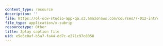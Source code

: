 ```yaml
---
content_type: resource
description: ''
file: https://ol-ocw-studio-app-qa.s3.amazonaws.com/courses/7-012-introduction-to-biology-fall-2004/e5e5c0afb5a7fa44dd7ce271c97c8058_zrBZjcsQ_BQ.srt
file_type: application/x-subrip
resourcetype: Other
title: 3play caption file
uid: e5e5c0af-b5a7-fa44-dd7c-e271c97c8058
---
```

